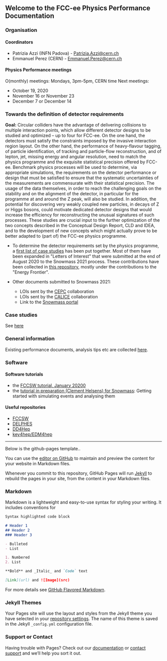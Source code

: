 ## Welcome to the FCC-ee Physics Performance Documentation

### Organisation

#### Coordinators
- Patrizia Azzi (INFN Padova) - Patrizia.Azzi@cern.ch
- Emmanuel Perez (CERN) - Emmanuel.Perez@cern.ch

#### Physics Performance meetings

O(monthly) meetings: Mondays, 3pm-5pm, CERN time
Next meetings:
- October 19, 2020
- November 16 or November 23
- December 7 or December 14

### Towards the definition of detector requirements

**Goal:** Circular colliders have the advantage of delivering collisions to multiple interaction points, which allow different detector designs to be studied and optimized – up to four for FCC-ee. On the one hand, the detectors must satisfy the constraints imposed by the invasive interaction region layout. On the other hand, the performance of heavy-flavour tagging, of particle identification, of tracking and particle-flow reconstruction, and of lepton, jet, missing energy and angular resolution, need to match the physics programme and the exquisite statistical precision offered by FCC-ee. Benchmark physics processes will be used to determine, via appropriate simulations, the requirements on the detector performance or design that must be satisfied to ensure that the systematic uncertainties of the measurements are commensurate with their statistical precision. The usage of the data themselves, in order to reach the challenging goals on the stability and on the alignment of the detector, in particular for the programme at and around the Z peak, will also be studied. In addition, the potential for discovering very weakly coupled new particles, in decays of Z or Higgs bosons, could motivate dedicated detector designs that would increase the efficiency for reconstructing the unusual signatures of such processes. These studies are crucial input to the further optimization of the two concepts described in the Conceptual Design Report, CLD and IDEA, and to the development of new concepts which might actually prove to be better adapted to (part of) the FCC-ee physics programme.

- To determine the detector requirements set by the physics programme, a [first list of case studies](https://indico.cern.ch/event/951830/contributions/4000220/attachments/2095812/3522643/SNOWMASS21-EF0-NF0-RF0-TF0-IF0-CompF0-017.pdf)  has been put together. Most of them have been expanded in "Letters of Interest" that were submitted at the end of August 2020 to the Snowmass 2021 process. These contributions have been collected in [this repository](https://indico.cern.ch/event/951830/), mostly under the contributions to the "Energy Frontier".

- Other documents submitted to Snowmass 2021:
    - LOIs sent by the [CEPC](https://indico.ihep.ac.cn/event/12410/) collaboration
    - LOIs sent by the [CALICE](https://agenda.linearcollider.org/event/8647/) collaboration
    - Link to the [Snowmass portal](https://snowmass21.org)

### Case studies
See [here](https://EmanuelPerez.github.io/FCCeePhysPerf/case-studies)

### General information
Existing performance documents, analysis tips etc are collected [here](https://EmanuelPerez.github.io/FCCeePhysPerf/General).
 
### Software

#### Software tutorials

- the [FCCSW tutorial, January 20200](https://hep-fcc.github.io/fcc-tutorials/index.html)  
- the [tutorial in preparation (Clement Helsens) for Snowmass](https://github.com/clementhelsens/fcc-tutorials/blob/master/FCCsnowmass.md): Getting started with simulating events and analysing them

#### Useful repositories
- [FCCSW](https://github.com/HEP-FCC/FCCSW)
- [DELPHES]( https://github.com/delphes/delphes)
- [DD4Hep](https://github.com/AIDASoft/DD4hep)
- [key4hep/EDM4hep](https://github.com/key4hep/EDM4hep)



----------------------------------------------------
Below is the github-pages template..


You can use the [editor on GitHub](https://github.com/EmanuelPerez/FCCeePhysicsPerformance/edit/gh-pages/index.md) to maintain and preview the content for your website in Markdown files.

Whenever you commit to this repository, GitHub Pages will run [Jekyll](https://jekyllrb.com/) to rebuild the pages in your site, from the content in your Markdown files.

### Markdown

Markdown is a lightweight and easy-to-use syntax for styling your writing. It includes conventions for

```markdown
Syntax highlighted code block

# Header 1
## Header 2
### Header 3

- Bulleted
- List

1. Numbered
2. List

**Bold** and _Italic_ and `Code` text

[Link](url) and ![Image](src)
```

For more details see [GitHub Flavored Markdown](https://guides.github.com/features/mastering-markdown/).

### Jekyll Themes

Your Pages site will use the layout and styles from the Jekyll theme you have selected in your [repository settings](https://github.com/EmanuelPerez/FCCeePhysicsPerformance/settings). The name of this theme is saved in the Jekyll `_config.yml` configuration file.

### Support or Contact

Having trouble with Pages? Check out our [documentation](https://docs.github.com/categories/github-pages-basics/) or [contact support](https://github.com/contact) and we’ll help you sort it out.
